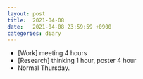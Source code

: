 ```yaml
---
layout: post
title:  2021-04-08
date:   2021-04-08 23:59:59 +0900
categories: diary
---
```


- [Work] meeting 4 hours
- [Research] thinking 1 hour, poster 4 hour
- Normal Thursday.
